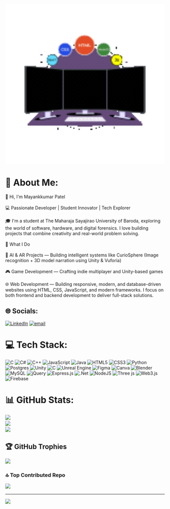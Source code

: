 
<img src="web_devoloper.gif" width="600" alt="Demo GIF">

# 💫 About Me:
👋 Hi, I'm Mayankkumar Patel<br><br>💻 Passionate Developer | Student Innovator | Tech Explorer<br><br>🎓 I'm a student at The Maharaja Sayajirao University of Baroda, exploring the world of software, hardware, and digital forensics. I love building projects that combine creativity and real-world problem solving.<br><br>🚀 What I Do<br><br>      🤖 AI & AR Projects — Building intelligent systems like CurioSphere (Image recognition + 3D model narration using Unity & Vuforia)<br><br>      🎮 Game Development — Crafting indie multiplayer and Unity-based games<br><br>      🌐 Web Development — Building responsive, modern, and database-driven websites using HTML, CSS, JavaScript, and modern frameworks. I focus on both frontend and backend development to deliver full-stack solutions.

## 🌐 Socials:
[![LinkedIn](https://img.shields.io/badge/LinkedIn-%230077B5.svg?logo=linkedin&logoColor=white)](https://linkedin.com/in/mayanksalgo) [![email](https://img.shields.io/badge/Email-D14836?logo=gmail&logoColor=white)](mailto:mayanksalgo@gmail.com) 

# 💻 Tech Stack:
![C](https://img.shields.io/badge/c-%2300599C.svg?style=for-the-badge&logo=c&logoColor=white) ![C#](https://img.shields.io/badge/c%23-%23239120.svg?style=for-the-badge&logo=csharp&logoColor=white) ![C++](https://img.shields.io/badge/c++-%2300599C.svg?style=for-the-badge&logo=c%2B%2B&logoColor=white) ![JavaScript](https://img.shields.io/badge/javascript-%23323330.svg?style=for-the-badge&logo=javascript&logoColor=%23F7DF1E) ![Java](https://img.shields.io/badge/java-%23ED8B00.svg?style=for-the-badge&logo=openjdk&logoColor=white) ![HTML5](https://img.shields.io/badge/html5-%23E34F26.svg?style=for-the-badge&logo=html5&logoColor=white) ![CSS3](https://img.shields.io/badge/css3-%231572B6.svg?style=for-the-badge&logo=css3&logoColor=white) ![Python](https://img.shields.io/badge/python-3670A0?style=for-the-badge&logo=python&logoColor=ffdd54) ![Postgres](https://img.shields.io/badge/postgres-%23316192.svg?style=for-the-badge&logo=postgresql&logoColor=white) ![Unity](https://img.shields.io/badge/unity-%23000000.svg?style=for-the-badge&logo=unity&logoColor=white) ![C](https://img.shields.io/badge/c-%2300599C.svg?style=for-the-badge&logo=c&logoColor=white) ![Unreal Engine](https://img.shields.io/badge/unrealengine-%23313131.svg?style=for-the-badge&logo=unrealengine&logoColor=white) ![Figma](https://img.shields.io/badge/figma-%23F24E1E.svg?style=for-the-badge&logo=figma&logoColor=white) ![Canva](https://img.shields.io/badge/Canva-%2300C4CC.svg?style=for-the-badge&logo=Canva&logoColor=white) ![Blender](https://img.shields.io/badge/blender-%23F5792A.svg?style=for-the-badge&logo=blender&logoColor=white) ![MySQL](https://img.shields.io/badge/mysql-4479A1.svg?style=for-the-badge&logo=mysql&logoColor=white) ![jQuery](https://img.shields.io/badge/jquery-%230769AD.svg?style=for-the-badge&logo=jquery&logoColor=white) ![Express.js](https://img.shields.io/badge/express.js-%23404d59.svg?style=for-the-badge&logo=express&logoColor=%2361DAFB) ![.Net](https://img.shields.io/badge/.NET-5C2D91?style=for-the-badge&logo=.net&logoColor=white) ![NodeJS](https://img.shields.io/badge/node.js-6DA55F?style=for-the-badge&logo=node.js&logoColor=white) ![Three js](https://img.shields.io/badge/threejs-black?style=for-the-badge&logo=three.js&logoColor=white) ![Web3.js](https://img.shields.io/badge/web3.js-F16822?style=for-the-badge&logo=web3.js&logoColor=white) ![Firebase](https://img.shields.io/badge/firebase-%23039BE5.svg?style=for-the-badge&logo=firebase)
# 📊 GitHub Stats:
![](https://github-readme-stats.vercel.app/api?username=MayankPatel0007&theme=dark&hide_border=false&include_all_commits=false&count_private=false)<br/>
![](https://nirzak-streak-stats.vercel.app/?user=MayankPatel0007&theme=dark&hide_border=false)<br/>
![](https://github-readme-stats.vercel.app/api/top-langs/?username=MayankPatel0007&theme=dark&hide_border=false&include_all_commits=false&count_private=false&layout=compact)

## 🏆 GitHub Trophies
![](https://github-profile-trophy.vercel.app/?username=MayankPatel0007&theme=gruvbox&no-frame=true&no-bg=true&margin-w=4)

### 🔝 Top Contributed Repo
![](https://github-contributor-stats.vercel.app/api?username=MayankPatel0007&limit=5&theme=dark&combine_all_yearly_contributions=true)

---
[![](https://visitcount.itsvg.in/api?id=MayankPatel0007&icon=0&color=0)](https://visitcount.itsvg.in)

<!-- Proudly created with GPRM ( https://gprm.itsvg.in ) -->
